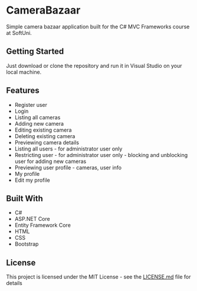 # CameraBazaar

Simple camera bazaar application built for the C# MVC Frameworks course at SoftUni.

## Getting Started

Just download or clone the repository and run it in Visual Studio on your local machine.

## Features

* Register user
* Login
* Listing all cameras
* Adding new camera
* Editing existing camera
* Deleting existing camera
* Previewing camera details
* Listing all users - for administrator user only
* Restricting user - for administrator user only - blocking and unblocking user for adding new cameras
* Previewing user profile - cameras, user info
* My profile
* Edit my profile

## Built With

* C#
* ASP.NET Core
* Entity Framework Core
* HTML
* CSS
* Bootstrap

## License

This project is licensed under the MIT License - see the [LICENSE.md](LICENSE.md) file for details

